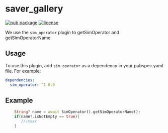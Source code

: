 # saver_gallery[]()

[![pub package](https://img.shields.io/pub/v/saver_gallery.svg)](https://pub.dartlang.org/packages/saver_gallery)
[![license](https://img.shields.io/github/license/mashape/apistatus.svg)](https://choosealicense.com/licenses/mit/)

We use the `sim_operator` plugin to getSimOperator and getSimOperatorName

## Usage

To use this plugin, add `sim_operator` as a dependency in your pubspec.yaml file. For example:
```yaml
dependencies:
  sim_operator: ^1.0.0
```

## Example
``` dart
    String? name = await SimOperator().getSimOperatorName();
    if(name?.isNotEmpty == true){
       ///xxxx
    }
```

